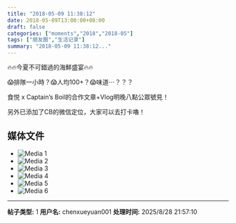 ```yaml
---
title: "2018-05-09 11:38:12"
date: 2018-05-09T13:00:00+08:00
draft: false
categories: ["moments","2018","2018-05"]
tags: ["朋友圈","生活记录"]
summary: "2018-05-09 11:38:12..."
---
```


🔥🔥今夏不可錯過的海鮮盛宴🔥🔥

😱排隊一小時？😱人均100+？😱味道⋯？？？

食悦 x Captain’s Boil的合作文章+Vlog明晚八點公眾號見！

另外已添加了CB的微信定位，大家可以去打卡嚕！

## 媒体文件

- ![Media 1](/Moments/photos/2018-05-09/201805091138120.jpg)
- ![Media 2](/Moments/photos/2018-05-09/201805091138121.jpg)
- ![Media 3](/Moments/photos/2018-05-09/201805091138122.jpg)
- ![Media 4](/Moments/photos/2018-05-09/201805091138123.jpg)
- ![Media 5](/Moments/photos/2018-05-09/201805091138124.jpg)
- ![Media 6](/Moments/photos/2018-05-09/201805091138125.jpg)

---

**帖子类型:** 1
**用户名:** chenxueyuan001
**处理时间:** 2025/8/28 21:57:10